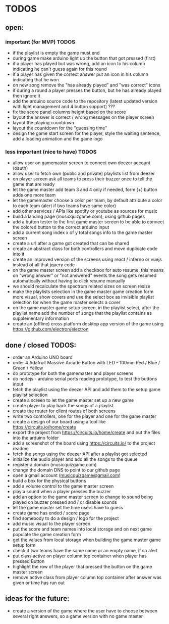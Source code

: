 # TODOS

## open:

### important (for MVP) TODOS

* if the playlist is empty the game must end
* during game make arduino light up the button that got pressed (first)
* if a player has played but was wrong, add an icon to his column indicating he can't guess again for this round
* if a player has given the correct answer put an icon in his column indicating that he won
* on new song remove the "has already played" and "was correct" icons
* if during a round a player presses the button, but he has already played then ignore it
* add the arduino source code to the repository (latest updated version with light management and 4 button support) ???
* fix the score panel columns height based on the score
* layout the answer is correct / wrong messages on the player screen
* layout the playing countdown
* layout the countdown for the "guessing time"
* design the game start screen for the player, style the waiting sentence, add a loading animation and the game logo

### less important (nice to have) TODOS

* allow user on gamemaster screen to connect own deezer account (oauth)
* allow user to fetch own (public and private) playlists list from deezer
* on player screen ask all teams to press their buzzer once to tell the game that are ready
* let the game master add team 3 and 4 only if needed, form (+) button adds one more team
* let the gamemaster choose a color per team, by default attribute a color to each team (alert if two teams have same color)
* add other services / APIs like spotify or youtube as sources for music
* build a landing page (musicquizgame.com), using github pages
* add a button tester to the first game master screen to be able to connect the colored button to the correct arduino input
* add a current song index x of y total songs info to the game master screen
* create a url after a game got created that can be shared
* create an abstract class for both controllers and move duplicate code into it
* create an improved version of the screens using react / inferno or vuejs instead of all that jquery code
* on the game master screen add a checkbox for auto resume, this means on "wrong answer" or "not answered" events the song gets resumed automatically without having to click resume manually
* we should recalculate the spectrum related sizes on screen resize
* make the playlists selection in the game master game creation form more visual, show covers and use the select box as invisible playlist selection for when the game master selects a cover
* on the game master game setup screen, in the playlist select, after the playlist name add the number of songs that the playlist contains as supplementary information
* create an (offline) cross platform desktop app version of the game using https://github.com/electron/electron 

## done / closed TODOS:

* order an Arduino UNO board
* order 4 Adafruit Massive Arcade Button with LED - 100mm Red / Blue / Green / Yellow
* do prototype for both the gamemaster and player screens
* do nodejs - arduino serial ports reading prototype, to test the buttons input
* fetch the playlist using the deezer API and add them to the setup game playlist selection
* create a screen to let the game master set up a new game
* create player to play back the songs of a playlist
* create the router for client routes of both screens
* write two controllers, one for the player and one for the game master
* create a design of our board using a tool like https://circuits.io/home/create
* export the project from https://circuits.io/home/create and put the files into the arduino folder
* add a screenshot of the board using https://circuits.io/ to the project readme
* fetch the songs using the deezer API after a playlist got selected
* initialize the audio player and add all the songs to the queue
* register a domain (musicquizgame.com)
* change the domain DNS to point to our github page
* open a gmail account (musicquizgame@gmail.com)
* build a box for the physical buttons
* add a volume control to the game master screen
* play a sound when a player presses the buzzer
* add an option to the game master screen to change to sound being played on buzzer pressed and / or disable sounds
* let the game master set the time users have to guess
* create game has ended / score page
* find somebody to do a design / logo for the project
* add music visual to the player screen
* put the score and team names into local storage and on next game populate the game creation form
* get the values from local storage when building the game master game setup form
* check if two teams have the same name or an empty name, if so alert
* put class active on player column top container when player has pressed Button
* highlight the row of the player that pressed the button on the game master screen
* remove active class from player column top container after answer was given or time has run out

## ideas for the future:

* create a version of the game where the user have to choose between several right answers, so a game version with no game master
